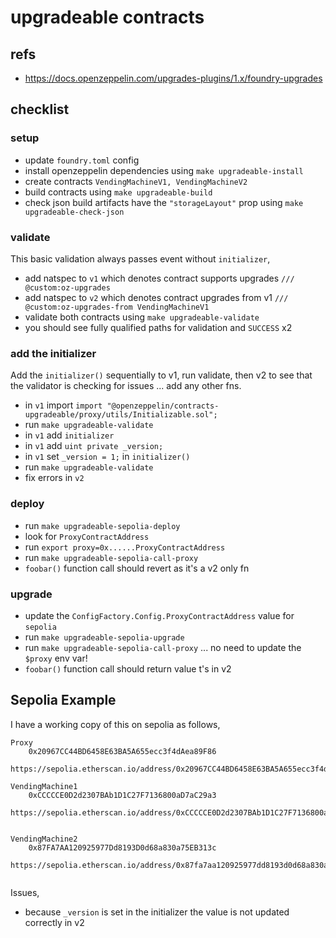 # upgradeable contracts

## refs

- https://docs.openzeppelin.com/upgrades-plugins/1.x/foundry-upgrades

## checklist

### setup

- update `foundry.toml` config
- install openzeppelin dependencies using `make upgradeable-install`
- create contracts `VendingMachineV1, VendingMachineV2`
- build contracts using `make upgradeable-build`
- check json build artifacts have the `"storageLayout"` prop using `make upgradeable-check-json`

### validate

This basic validation always passes event without `initializer`,

- add natspec to `v1` which denotes contract supports upgrades `/// @custom:oz-upgrades`
- add natspec to `v2` which denotes contract upgrades from v1 `/// @custom:oz-upgrades-from VendingMachineV1`
- validate both contracts using `make upgradeable-validate`
- you should see fully qualified paths for validation and `SUCCESS` x2

### add the initializer

Add the `initializer()` sequentially to v1, run validate, then v2 to see that the validator is checking for issues ... add any other fns.

- in `v1` import `import "@openzeppelin/contracts-upgradeable/proxy/utils/Initializable.sol";`
- run `make upgradeable-validate`
- in `v1` add `initializer`
- in `v1` add `uint private _version;`
- in `v1` set `_version = 1;` in `initializer()`
- run `make upgradeable-validate`
- fix errors in `v2`

### deploy
- run `make upgradeable-sepolia-deploy`
- look for `ProxyContractAddress`
- run `export proxy=0x......ProxyContractAddress`
- run `make upgradeable-sepolia-call-proxy`
- `foobar()` function call should revert as it's a v2 only fn

### upgrade
- update the `ConfigFactory.Config.ProxyContractAddress`  value for `sepolia` 
- run `make upgradeable-sepolia-upgrade`
- run `make upgradeable-sepolia-call-proxy` ... no need to update the `$proxy` env var!
- `foobar()` function call should return value t's in v2 

## Sepolia Example

I have a working copy of this on sepolia as follows,

```
Proxy 
    0x20967CC44BD6458E63BA5A655ecc3f4dAea89F86
    https://sepolia.etherscan.io/address/0x20967CC44BD6458E63BA5A655ecc3f4dAea89F86#code

VendingMachine1 
    0xCCCCCE0D2d2307BAb1D1C27F7136800aD7aC29a3
    https://sepolia.etherscan.io/address/0xCCCCCE0D2d2307BAb1D1C27F7136800aD7aC29a3#code
    

VendingMachine2
    0x87FA7AA120925977Dd8193D0d68a830a75EB313c 
    https://sepolia.etherscan.io/address/0x87fa7aa120925977dd8193d0d68a830a75eb313c#code
 
```

Issues,

- because `_version` is set in the initializer the value is not updated correctly in v2
